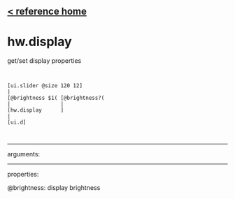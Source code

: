 [< reference home](ceammc_lib.html)
---

# hw.display


get/set display properties

```


[ui.slider @size 120 12]
|
[@brightness $1( [@brightness?(
|                |
[hw.display      ]
|
[ui.d]

            
```

---
arguments:


---
properties:

@brightness: display
            brightness<br>

